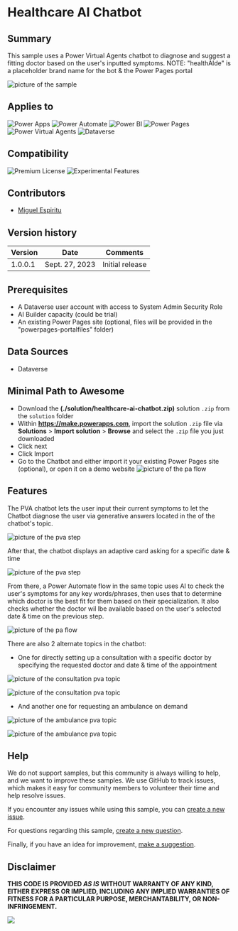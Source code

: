 # Healthcare AI Chatbot

## Summary

This sample uses a Power Virtual Agents chatbot to diagnose and suggest a fitting doctor based on the user's inputted symptoms.
NOTE: "healthAlde" is a placeholder brand name for the bot & the Power Pages portal

![picture of the sample](assets/portal-chatbot.PNG)

## Applies to

![Power Apps](https://img.shields.io/badge/Power%20Apps-No-red "No")
![Power Automate](https://img.shields.io/badge/Power%20Automate-Yes-green "Yes")
![Power BI](https://img.shields.io/badge/Power%20BI-No-red "No")
![Power Pages](https://img.shields.io/badge/Power%20Pages-Yes-green "Yes")
![Power Virtual Agents](https://img.shields.io/badge/Power%20Virtual%20Agents-Yes-green "Yes")
![Dataverse](https://img.shields.io/badge/Dataverse-Yes-green "Yes")

## Compatibility

![Premium License](https://img.shields.io/badge/Premium%20License-Required-green.svg "Premium license required")
![Experimental Features](https://img.shields.io/badge/Experimental%20Features-No-red.svg "Does not rely on experimental features")

## Contributors
* [Miguel Espiritu](https://github.com/thepersonwho)

## Version history

Version|Date|Comments
-------|----|--------
1.0.0.1|Sept. 27, 2023|Initial release

## Prerequisites

* A Dataverse user account with access to System Admin Security Role
* AI Builder capacity (could be trial)
* An existing Power Pages site (optional, files will be provided in the "powerpages-portalfiles" folder)

## Data Sources

* Dataverse

## Minimal Path to Awesome

* Download the **(./solution/healthcare-ai-chatbot.zip)** solution `.zip` from the `solution` folder
* Within **<https://make.powerapps.com>**, import the solution `.zip` file via **Solutions** > **Import solution** > **Browse** and select the `.zip` file you just downloaded
* Click next
* Click Import
* Go to the Chatbot and either import it your existing Power Pages site (optional), or open it on a demo website
![picture of the pa flow](assets/pva-custom-demo.PNG)

## Features

The PVA chatbot lets the user input their current symptoms to let the Chatbot diagnose the user via generative answers located in the of the chatbot's topic. 

![picture of the pva step](assets/pva-generativeanswers.PNG)

After that, the chatbot displays an adaptive card asking for a specific date & time 

![picture of the pva step](assets/pva-adaptive-card.PNG)

From there, a Power Automate flow in the same topic uses AI to check the user's symptoms for any key words/phrases, then uses that to determine which doctor is the best fit for them based on their specialization. It also checks whether the doctor wil lbe available based on the user's selected date & time on the previous step.

![picture of the pa flow](assets/pa-flow-steps.PNG)


There are also 2 alternate topics in the chatbot: 
* One for directly setting up a consultation with a specific doctor by specifying the requested doctor and date & time of the appointment

![picture of the consultation pva topic](assets/pva-consultation-1.PNG)

![picture of the consultation pva topic](assets/pva-consultation-2.PNG)

* And another one for requesting an ambulance on demand

![picture of the ambulance pva topic](assets/pva-ambulance-1.PNG)

![picture of the ambulance pva topic](assets/pva-ambulance-2.PNG)

## Help

We do not support samples, but this community is always willing to help, and we want to improve these samples. We use GitHub to track issues, which makes it easy for  community members to volunteer their time and help resolve issues.

If you encounter any issues while using this sample, you can [create a new issue](https://github.com/pnp/powerapps-samples/issues/new?assignees=&labels=Needs%3A+Triage+%3Amag%3A%2Ctype%3Abug-suspected&template=bug-report.yml&sample=healthcare-ai-chatbot&authors=@thepersonwho&title=healthcare-ai-chatbot%20-%20).

For questions regarding this sample, [create a new question](https://github.com/pnp/powerapps-samples/issues/new?assignees=&labels=Needs%3A+Triage+%3Amag%3A%2Ctype%3Abug-suspected&template=question.yml&sample=healthcare-ai-chatbot&authors=@thepersonwho&title=healthcare-ai-chatbot%20-%20).

Finally, if you have an idea for improvement, [make a suggestion](https://github.com/pnp/powerapps-samples/issues/new?assignees=&labels=Needs%3A+Triage+%3Amag%3A%2Ctype%3Abug-suspected&template=suggestion.yml&sample=healthcare-ai-chatbot&authors=@thepersonwho&title=healthcare-ai-chatbot%20-%20).

## Disclaimer

**THIS CODE IS PROVIDED *AS IS* WITHOUT WARRANTY OF ANY KIND, EITHER EXPRESS OR IMPLIED, INCLUDING ANY IMPLIED WARRANTIES OF FITNESS FOR A PARTICULAR PURPOSE, MERCHANTABILITY, OR NON-INFRINGEMENT.**

<img src="https://m365-visitor-stats.azurewebsites.net/powerplatform-samples/samples/healthcare-ai-chatbot" />